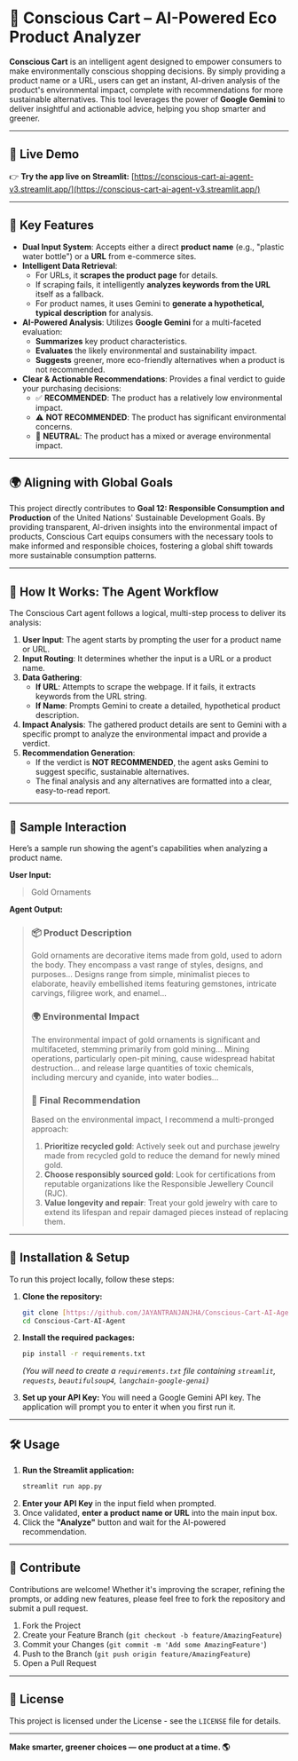 # 🛒 Conscious Cart – AI-Powered Eco Product Analyzer

**Conscious Cart** is an intelligent agent designed to empower consumers to make environmentally conscious shopping decisions. By simply providing a product name or a URL, users can get an instant, AI-driven analysis of the product's environmental impact, complete with recommendations for more sustainable alternatives. This tool leverages the power of **Google Gemini** to deliver insightful and actionable advice, helping you shop smarter and greener.

---

## 🚀 Live Demo

👉 **Try the app live on Streamlit:** [https://conscious-cart-ai-agent-v3.streamlit.app/](https://conscious-cart-ai-agent-v3.streamlit.app/)

---

## 🌿 Key Features

* **Dual Input System**: Accepts either a direct **product name** (e.g., "plastic water bottle") or a **URL** from e-commerce sites.
* **Intelligent Data Retrieval**:
    * For URLs, it **scrapes the product page** for details.
    * If scraping fails, it intelligently **analyzes keywords from the URL** itself as a fallback.
    * For product names, it uses Gemini to **generate a hypothetical, typical description** for analysis.
* **AI-Powered Analysis**: Utilizes **Google Gemini** for a multi-faceted evaluation:
    * **Summarizes** key product characteristics.
    * **Evaluates** the likely environmental and sustainability impact.
    * **Suggests** greener, more eco-friendly alternatives when a product is not recommended.
* **Clear & Actionable Recommendations**: Provides a final verdict to guide your purchasing decisions:
    * ✅ **RECOMMENDED**: The product has a relatively low environmental impact.
    * ⚠️ **NOT RECOMMENDED**: The product has significant environmental concerns.
    * 🤔 **NEUTRAL**: The product has a mixed or average environmental impact.

---
## 🌍 Aligning with Global Goals

This project directly contributes to **Goal 12: Responsible Consumption and Production** of the United Nations' Sustainable Development Goals. By providing transparent, AI-driven insights into the environmental impact of products, Conscious Cart equips consumers with the necessary tools to make informed and responsible choices, fostering a global shift towards more sustainable consumption patterns.

---
## 🧬 How It Works: The Agent Workflow

The Conscious Cart agent follows a logical, multi-step process to deliver its analysis:

1.  **User Input**: The agent starts by prompting the user for a product name or URL.
2.  **Input Routing**: It determines whether the input is a URL or a product name.
3.  **Data Gathering**:
    * **If URL**: Attempts to scrape the webpage. If it fails, it extracts keywords from the URL string.
    * **If Name**: Prompts Gemini to create a detailed, hypothetical product description.
4.  **Impact Analysis**: The gathered product details are sent to Gemini with a specific prompt to analyze the environmental impact and provide a verdict.
5.  **Recommendation Generation**:
    * If the verdict is **NOT RECOMMENDED**, the agent asks Gemini to suggest specific, sustainable alternatives.
    * The final analysis and any alternatives are formatted into a clear, easy-to-read report.

---

## 🧪 Sample Interaction

Here’s a sample run showing the agent's capabilities when analyzing a product name.

**User Input:**
> Gold Ornaments

**Agent Output:**

> ### 📦 Product Description
>
> Gold ornaments are decorative items made from gold, used to adorn the body. They encompass a vast range of styles, designs, and purposes... Designs range from simple, minimalist pieces to elaborate, heavily embellished items featuring gemstones, intricate carvings, filigree work, and enamel...
>
> ### 🌍 Environmental Impact
>
> The environmental impact of gold ornaments is significant and multifaceted, stemming primarily from gold mining... Mining operations, particularly open-pit mining, cause widespread habitat destruction... and release large quantities of toxic chemicals, including mercury and cyanide, into water bodies...
>
> ### 📝 Final Recommendation
>
> Based on the environmental impact, I recommend a multi-pronged approach:
>
> 1.  **Prioritize recycled gold**: Actively seek out and purchase jewelry made from recycled gold to reduce the demand for newly mined gold.
> 2.  **Choose responsibly sourced gold**: Look for certifications from reputable organizations like the Responsible Jewellery Council (RJC).
> 3.  **Value longevity and repair**: Treat your gold jewelry with care to extend its lifespan and repair damaged pieces instead of replacing them.

---

## 🚀 Installation & Setup

To run this project locally, follow these steps:

1.  **Clone the repository:**
    ```bash
    git clone [https://github.com/JAYANTRANJANJHA/Conscious-Cart-AI-Agent.git](https://github.com/JAYANTRANJANJHA/Conscious-Cart-AI-Agent.git)
    cd Conscious-Cart-AI-Agent
    ```

2.  **Install the required packages:**
    ```bash
    pip install -r requirements.txt
    ```
    *(You will need to create a `requirements.txt` file containing `streamlit`, `requests`, `beautifulsoup4`, `langchain-google-genai`)*

3.  **Set up your API Key:**
    You will need a Google Gemini API key. The application will prompt you to enter it when you first run it.

---

## 🛠️ Usage

1.  **Run the Streamlit application:**
    ```bash
    streamlit run app.py
    ```
2.  **Enter your API Key** in the input field when prompted.
3.  Once validated, **enter a product name or URL** into the main input box.
4.  Click the **"Analyze"** button and wait for the AI-powered recommendation.

---

## 🤝 Contribute

Contributions are welcome! Whether it's improving the scraper, refining the prompts, or adding new features, please feel free to fork the repository and submit a pull request.

1.  Fork the Project
2.  Create your Feature Branch (`git checkout -b feature/AmazingFeature`)
3.  Commit your Changes (`git commit -m 'Add some AmazingFeature'`)
4.  Push to the Branch (`git push origin feature/AmazingFeature`)
5.  Open a Pull Request

---

## 📄 License

This project is licensed under the License - see the `LICENSE` file for details.

---

**Make smarter, greener choices — one product at a time. 🌎**
